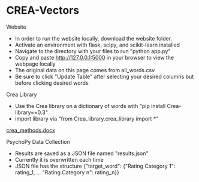 # CREA-Vectors
Website
- In order to run the website locally, download the website folder. 
- Activate an environment with flask, scipy, and scikit-learn installed 
- Navigate to the directory with your files to run "python app.py"
- Copy and paste http://127.0.0.1:5000 in your browser to view the webpage locally
- The original data on this page comes from all_words.csv
- Be sure to click "Update Table" after selecting your desired columns but before clicking desired words

Crea Library
- Use the Crea library on a dictionary of words with "pip install Crea-library==0.3"
- import library via "from Crea_library.crea_library import *"
  
[crea_methods.docx](https://github.com/user-attachments/files/18711458/crea_methods.docx)

PsychoPy Data Collection
- Results are saved as a JSON file named "results.json"
- Currently it is overwritten each time
- JSON file has the structure {"target_word": {"Rating Category 1": rating_1, ... "Rating Category n": rating_n}}
